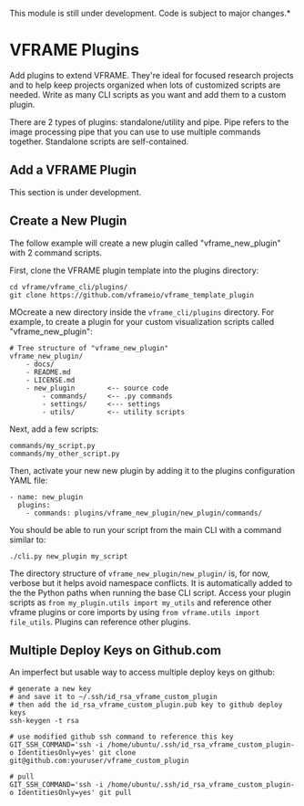 This module is still under development. Code is subject to major changes.*

# VFRAME Plugins

Add plugins to extend VFRAME. They're ideal for focused research projects and to help keep projects organized when lots of customized scripts are needed. Write as many CLI scripts as you want and add them to a custom plugin.

There are 2 types of plugins: standalone/utility and pipe. Pipe refers to the image processing pipe that you can use to use multiple commands together. Standalone scripts are self-contained.

## Add a VFRAME Plugin

This section is under development.

## Create a New Plugin

The follow example will create a new plugin called "vframe_new_plugin" with 2 command scripts.

First, clone the VFRAME plugin template into the plugins directory:

```
cd vframe/vframe_cli/plugins/
git clone https://github.com/vframeio/vframe_template_plugin
```

MOcreate a new directory inside the `vframe_cli/plugins` directory. For example, to create a plugin for your custom visualization scripts called "vframe_new_plugin":

```
# Tree structure of "vframe_new_plugin"
vframe_new_plugin/
    - docs/
    - README.md
    - LICENSE.md
    - new_plugin 		<-- source code
    	- commands/ 	<-- .py commands
    	- settings/		<--- settings
    	- utils/		<-- utility scripts
```

Next, add a few scripts:
```
commands/my_script.py
commands/my_other_script.py
```

Then, activate your new new plugin by adding it to the plugins configuration YAML file:

```
- name: new_plugin
  plugins:
    - commands: plugins/vframe_new_plugin/new_plugin/commands/

```

You should be able to run your script from the main CLI with a command similar to:

```
./cli.py new_plugin my_script
```

The directory structure of `vframe_new_plugin/new_plugin/` is, for now, verbose but it helps avoid namespace conflicts. It is automatically added to the the Python paths when running the base CLI script. Access your plugin scripts as `from my_plugin.utils import my_utils` and reference other vframe plugins or core imports by using `from vframe.utils import file_utils`. Plugins can reference other plugins.


## Multiple Deploy Keys on Github.com

An imperfect but usable way to access multiple deploy keys on github:

```
# generate a new key
# and save it to ~/.ssh/id_rsa_vframe_custom_plugin
# then add the id_rsa_vframe_custom_plugin.pub key to github deploy keys
ssh-keygen -t rsa

# use modified github ssh command to reference this key
GIT_SSH_COMMAND='ssh -i /home/ubuntu/.ssh/id_rsa_vframe_custom_plugin-o IdentitiesOnly=yes' git clone git@github.com:youruser/vframe_custom_plugin

# pull
GIT_SSH_COMMAND='ssh -i /home/ubuntu/.ssh/id_rsa_vframe_custom_plugin-o IdentitiesOnly=yes' git pull

 ```